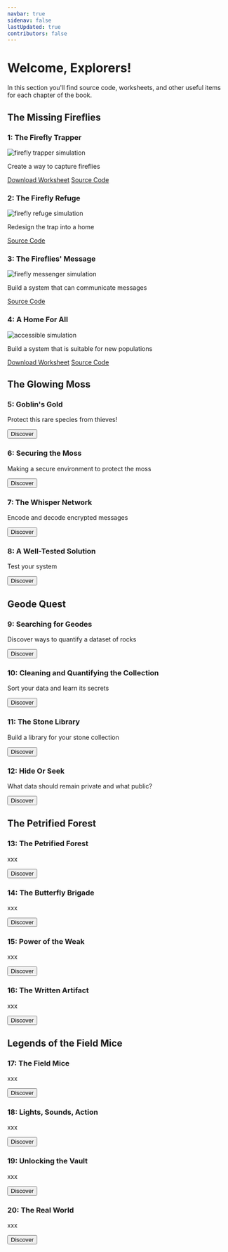 ```yaml
---
navbar: true
sidenav: false
lastUpdated: true
contributors: false
---
```


# Welcome, Explorers!

In this section you'll find source code, worksheets, and other useful items for each chapter of the book.

<h2>The Missing Fireflies</h2>
      <div class="grid">
      <article>
        <div class="text">
          <h3>1: The Firefly Trapper</h3>
          <img class="homeImage" alt="firefly trapper simulation" :src="$withBase('./assets/ch1.png')"/>
          <p>Create a way to capture fireflies</p>
          <a class="links" href="./assets/ch1-worksheet.pdf">Download Worksheet</a>
          <a class="links" href="https://github.com/CS4Kids/CS4Kids-Firefly-Trapper">Source Code</a>
        </div>
      </article>
      <article>
        <div class="text">
         <h3>2: The Firefly Refuge</h3>
         <img class="homeImage" alt="firefly refuge simulation" :src="$withBase('./assets/ch2.png')"/>
          <p>Redesign the trap into a home</p>
          <a class="links" href="https://github.com/CS4Kids/CS4Kids-Firefly-Refuge">Source Code</a>
        </div>
      </article>
      <article>
        <div class="text">
          <h3>3: The Fireflies' Message</h3>
          <img class="homeImage"  alt="firefly messenger simulation" :src="$withBase('./assets/ch3.png')"/>
          <p>Build a system that can communicate messages</p>
          <a class="links" href="https://github.com/CS4Kids/CS4Kids-Firefly-Refuge-Messenger">Source Code</a>
        </div>
      </article>
      <article>
        <div class="text">
          <h3>4: A Home For All</h3>
          <img class="homeImage"  alt="accessible simulation" :src="$withBase('./assets/ch4.png')"/>
          <p>Build a system that is suitable for new populations</p>
          <a class="links" href="./assets/ch4-worksheet.pdf">Download Worksheet</a>
          <a class="links" href="https://github.com/CS4Kids/CS4Kids-Accessible-Refuge">Source Code</a>
        </div>
      </article>
      </div>
      <h2>The Glowing Moss</h2>
      <div class="grid">
      <article>
        <div class="text">
          <h3>5: Goblin's Gold</h3>
          <p>Protect this rare species from thieves!</p>
          <button>Discover</button>
        </div>
      </article>
      <article>
        <div class="text">
          <h3>6: Securing the Moss</h3>
          <p>Making a secure environment to protect the moss</p>
          <button>Discover</button>
        </div>
      </article>
      <article>
        <div class="text">
          <h3>7: The Whisper Network</h3>
          <p>Encode and decode encrypted messages</p>
          <button>Discover</button>
        </div>
      </article>
      <article>
        <div class="text">
          <h3>8: A Well-Tested Solution</h3>
          <p>Test your system</p>
          <button>Discover</button>
        </div>
      </article>
    </div>
    <h2>Geode Quest</h2>
    <div class="grid">
      <article>
        <div class="text">
          <h3>9: Searching for Geodes</h3>
          <p>Discover ways to quantify a dataset of rocks</p>
          <button>Discover</button>
        </div>
      </article>
      <article>
        <div class="text">
          <h3>10: Cleaning and Quantifying the Collection</h3>
          <p>Sort your data and learn its secrets</p>
          <button>Discover</button>
        </div>
      </article>
      <article>
        <div class="text">
          <h3>11: The Stone Library</h3>
          <p>Build a library for your stone collection</p>
          <button>Discover</button>
        </div>
      </article>
      <article>
        <div class="text">
          <h3>12: Hide Or Seek</h3>
          <p>What data should remain private and what public?</p>
          <button>Discover</button>
        </div>
      </article>
    </div>
    <h2>The Petrified Forest</h2>
    <div class="grid">
      <article>
        <div class="text">
          <h3>13: The Petrified Forest</h3>
          <p>xxx</p>
          <button>Discover</button>
        </div>
      </article>
      <article>
        <div class="text">
          <h3>14: The Butterfly Brigade</h3>
          <p>xxx</p>
          <button>Discover</button>
        </div>
      </article>
      <article>
        <div class="text">
          <h3>15: Power of the Weak</h3>
          <p>xxx</p>
          <button>Discover</button>
        </div>
      </article>
      <article>
        <div class="text">
          <h3>16: The Written Artifact</h3>
          <p>xxx</p>
          <button>Discover</button>
        </div>
      </article>
    </div>
  <h2>Legends of the Field Mice</h2>
    <div class="grid">
      <article>
        <div class="text">
          <h3>17: The Field Mice</h3>
          <p>xxx</p>
          <button>Discover</button>
        </div>
      </article>
      <article>
        <div class="text">
          <h3>18: Lights, Sounds, Action</h3>
          <p>xxx</p>
          <button>Discover</button>
        </div>
      </article>
      <article>
        <div class="text">
          <h3>19: Unlocking the Vault</h3>
          <p>xxx</p>
          <button>Discover</button>
        </div>
      </article>
      <article>
        <div class="text">
          <h3>20: The Real World</h3>
          <p>xxx</p>
          <button>Discover</button>
        </div>
      </article>
    </div>
